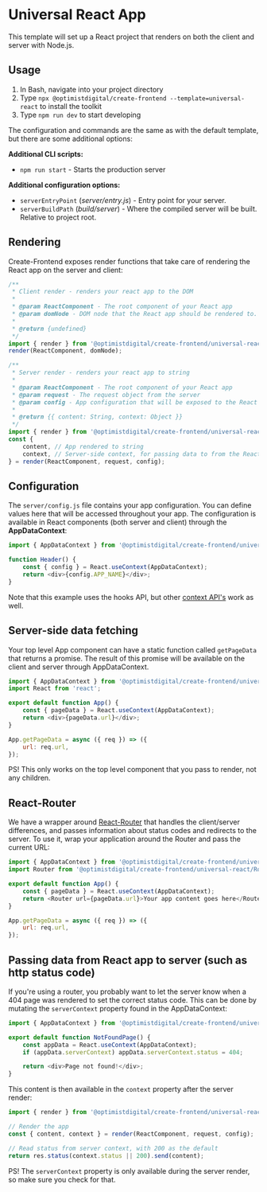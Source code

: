 # Universal React App

This template will set up a React project that renders on both the client and server with Node.js.

## Usage

1. In Bash, navigate into your project directory
2. Type `npx @optimistdigital/create-frontend --template=universal-react` to install the toolkit
3. Type `npm run dev` to start developing

The configuration and commands are the same as with the default template, but there are some additional options:

**Additional CLI scripts:**

-   `npm run start` - Starts the production server

**Additional configuration options:**

-   `serverEntryPoint` (_server/entry.js_) - Entry point for your server.
-   `serverBuildPath` (_build/server_) - Where the compiled server will be built. Relative to project root.

## Rendering

Create-Frontend exposes render functions that take care of rendering the React app on the server and client:

```js
/**
 * Client render - renders your react app to the DOM
 *
 * @param ReactComponent - The root component of your React app
 * @param domNode - DOM node that the React app should be rendered to.
 *
 * @return {undefined}
 */
import { render } from '@optimistdigital/create-frontend/universal-react/client';
render(ReactComponent, domNode);
```

```js
/**
 * Server render - renders your react app to string
 *
 * @param ReactComponent - The root component of your React app
 * @param request - The request object from the server
 * @param config - App configuration that will be exposed to the React app
 *
 * @return {{ content: String, context: Object }}
 */
import { render } from '@optimistdigital/create-frontend/universal-react/server';
const {
    content, // App rendered to string
    context, // Server-side context, for passing data to from the React app to the server
} = render(ReactComponent, request, config);
```

## Configuration

The `server/config.js` file contains your app configuration. You can define values here that will be accessed throughout your app.
The configuration is available in React components (both server and client) through the **AppDataContext**:

```js
import { AppDataContext } from '@optimistdigital/create-frontend/universal-react';

function Header() {
    const { config } = React.useContext(AppDataContext);
    return <div>{config.APP_NAME}</div>;
}
```

Note that this example uses the hooks API, but other [context API's](https://reactjs.org/docs/context.html#api) work as well.

## Server-side data fetching

Your top level App component can have a static function called `getPageData` that returns a promise.
The result of this promise will be available on the client and server through AppDataContext.

```js
import { AppDataContext } from '@optimistdigital/create-frontend/universal-react';
import React from 'react';

export default function App() {
    const { pageData } = React.useContext(AppDataContext);
    return <div>{pageData.url}</div>;
}

App.getPageData = async ({ req }) => ({
    url: req.url,
});
```

PS! This only works on the top level component that you pass to render, not any children.

## React-Router

We have a wrapper around [React-Router](https://github.com/ReactTraining/react-router) that handles the
client/server differences, and passes information about status codes and redirects to the server.
To use it, wrap your application around the Router and pass the current URL:

```js
import { AppDataContext } from '@optimistdigital/create-frontend/universal-react';
import Router from '@optimistdigital/create-frontend/universal-react/Router';

export default function App() {
    const { pageData } = React.useContext(AppDataContext);
    return <Router url={pageData.url}>Your app content goes here</Router>;
}

App.getPageData = async ({ req }) => ({
    url: req.url,
});
```

## Passing data from React app to server (such as http status code)

If you're using a router, you probably want to let the server know when a 404 page was rendered to set the correct status code. This can be done by mutating the `serverContext` property found in the AppDataContext:

```js
import { AppDataContext } from '@optimistdigital/create-frontend/universal-react';

export default function NotFoundPage() {
    const appData = React.useContext(AppDataContext);
    if (appData.serverContext) appData.serverContext.status = 404;

    return <div>Page not found!</div>;
}
```

This content is then available in the `context` property after the server render:

```js
import { render } from '@optimistdigital/create-frontend/universal-react/server';

// Render the app
const { content, context } = render(ReactComponent, request, config);

// Read status from server context, with 200 as the default
return res.status(context.status || 200).send(content);
```

PS! The `serverContext` property is only available during the server render, so make sure you check for that.
